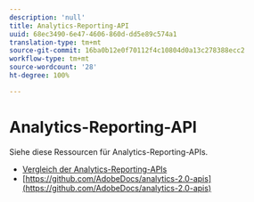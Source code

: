 ```yaml
---
description: 'null'
title: Analytics-Reporting-API
uuid: 68ec3490-6e47-4606-860d-dd5e89c574a1
translation-type: tm+mt
source-git-commit: 16ba0b12e0f70112f4c10804d0a13c278388ecc2
workflow-type: tm+mt
source-wordcount: '28'
ht-degree: 100%

---
```



# Analytics-Reporting-API

Siehe diese Ressourcen für Analytics-Reporting-APIs.

* [Vergleich der Analytics-Reporting-APIs](api-comparison.md)
* [https://github.com/AdobeDocs/analytics-2.0-apis](https://github.com/AdobeDocs/analytics-2.0-apis)
